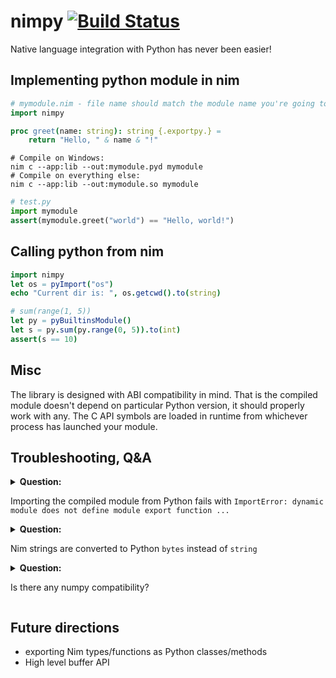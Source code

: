 # nimpy [![Build Status](https://travis-ci.org/yglukhov/nimpy.svg?branch=master)](https://travis-ci.org/yglukhov/nimpy)

Native language integration with Python has never been easier!

## Implementing python module in nim
```nim
# mymodule.nim - file name should match the module name you're going to import from python
import nimpy

proc greet(name: string): string {.exportpy.} =
    return "Hello, " & name & "!"
```

```
# Compile on Windows:
nim c --app:lib --out:mymodule.pyd mymodule
# Compile on everything else:
nim c --app:lib --out:mymodule.so mymodule
```

```py
# test.py
import mymodule
assert(mymodule.greet("world") == "Hello, world!")
```

## Calling python from nim
```nim
import nimpy
let os = pyImport("os")
echo "Current dir is: ", os.getcwd().to(string)

# sum(range(1, 5))
let py = pyBuiltinsModule()
let s = py.sum(py.range(0, 5)).to(int)
assert(s == 10)
```

## Misc
The library is designed with ABI compatibility in mind. That is
the compiled module doesn't depend on particular Python version, it should
properly work with any. The C API symbols are loaded in runtime from whichever
process has launched your module.


## Troubleshooting, Q&A
<details>
<summary> <b>Question:</b>

Importing the compiled module from Python fails with `ImportError: dynamic module does not define module export function ...`
</summary>

  Make sure that the module you're importing from Python has exactly the same name as the `nim` file which the module is implemented in.
</details>

<details>
<summary> <b>Question:</b>

Nim strings are converted to Python `bytes` instead of `string`
</summary>

  nimpy converts Nim strings to Python strings usually, but since Nim strings are encoding agnostic and may contain invalid utf8 sequences, nimpy will fallback to Python `bytes` in such cases.
</details>

<details>
<summary> <b>Question:</b>

Is there any numpy compatibility?
</summary>

  nimpy allows manipulating numpy objects just how you would do it in Python,
however it not much more efficient. To get the maximum performance nimpy
exposes [Buffer protocol](https://docs.python.org/3/c-api/buffer.html), see
[raw_buffers.nim](https://github.com/yglukhov/nimpy/blob/master/nimpy/raw_buffers.nim).
[tpyfromnim.nim](https://github.com/yglukhov/nimpy/blob/master/tests/tpyfromnim.nim)
contains a very basic test for this (grep `numpy`). Higher level API might
be considered in the future, PRs are welcome.
</details>

## Future directions
* exporting Nim types/functions as Python classes/methods
* High level buffer API

